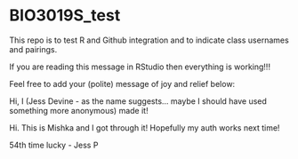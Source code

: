 # BIO3019S_test
This repo is to test R and Github integration and to indicate class usernames and pairings.

If you are reading this message in RStudio then everything is working!!!

Feel free to add your (polite) message of joy and relief below:

Hi, I (Jess Devine  - as the name suggests... maybe I should have used something more anonymous) made it!

Hi. This is Mishka and I got through it! Hopefully my auth works next time!

54th time lucky - Jess P